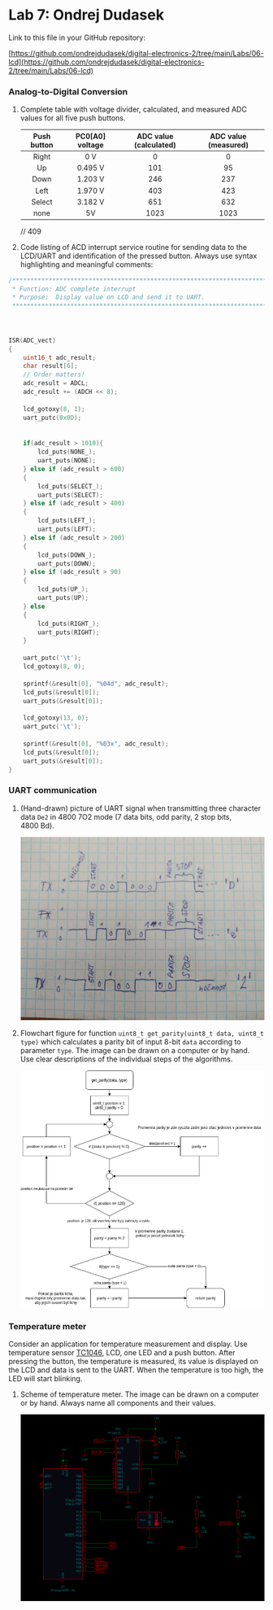 # Lab 7: Ondrej Dudasek

Link to this file in your GitHub repository:

[https://github.com/ondrejdudasek/digital-electronics-2/tree/main/Labs/06-lcd](https://github.com/ondrejdudasek/digital-electronics-2/tree/main/Labs/06-lcd)

### Analog-to-Digital Conversion

1. Complete table with voltage divider, calculated, and measured ADC values for all five push buttons.

   | **Push button** | **PC0[A0] voltage** | **ADC value (calculated)** | **ADC value (measured)** |
   | :-: | :-: | :-: | :-: |
   | Right  | 0 V | 0   | 0 |
   | Up     | 0.495 V | 101 | 95 |
   | Down   | 1.203 V |  246 | 237 |
   | Left   | 1.970 V |  403 | 423 |
   | Select | 3.182 V |  651 | 632 |
   | none   | 5V      | 1023 | 1023 |
   // 409 

2. Code listing of ACD interrupt service routine for sending data to the LCD/UART and identification of the pressed button. Always use syntax highlighting and meaningful comments:

```c
/**********************************************************************
 * Function: ADC complete interrupt
 * Purpose:  Display value on LCD and send it to UART.
 **********************************************************************/



ISR(ADC_vect)
{
    uint16_t adc_result;
    char result[6];
    // Order matters! 
    adc_result = ADCL;
    adc_result += (ADCH << 8);

    lcd_gotoxy(8, 1);
    uart_putc(0x0D);
    

    if(adc_result > 1010){
        lcd_puts(NONE_);
        uart_puts(NONE);
    } else if (adc_result > 600)
    {
        lcd_puts(SELECT_);
        uart_puts(SELECT);
    } else if (adc_result > 400)
    {
        lcd_puts(LEFT_);
        uart_puts(LEFT);
    } else if (adc_result > 200)
    {
        lcd_puts(DOWN_);
        uart_puts(DOWN);
    } else if (adc_result > 90)
    {
        lcd_puts(UP_);
        uart_puts(UP);
    } else
    {
        lcd_puts(RIGHT_);
        uart_puts(RIGHT);
    }

    uart_putc('\t');
    lcd_gotoxy(8, 0);
    
    sprintf(&result[0], "%04d", adc_result);
    lcd_puts(&result[0]);
    uart_puts(&result[0]);

    lcd_gotoxy(13, 0);
    uart_putc('\t');

    sprintf(&result[0], "%03x", adc_result);
    lcd_puts(&result[0]);
    uart_puts(&result[0]);
}
```

### UART communication

1. (Hand-drawn) picture of UART signal when transmitting three character data `De2` in 4800 7O2 mode (7 data bits, odd parity, 2 stop bits, 4800&nbsp;Bd).

   ![uart_de2.webp](uart_de2.webp)

2. Flowchart figure for function `uint8_t get_parity(uint8_t data, uint8_t type)` which calculates a parity bit of input 8-bit `data` according to parameter `type`. The image can be drawn on a computer or by hand. Use clear descriptions of the individual steps of the algorithms.

   ![de2-lab7-flowchart1.png](de2-lab7-flowchart1.png)

### Temperature meter

Consider an application for temperature measurement and display. Use temperature sensor [TC1046](http://ww1.microchip.com/downloads/en/DeviceDoc/21496C.pdf), LCD, one LED and a push button. After pressing the button, the temperature is measured, its value is displayed on the LCD and data is sent to the UART. When the temperature is too high, the LED will start blinking.

1. Scheme of temperature meter. The image can be drawn on a computer or by hand. Always name all components and their values.

   ![temperature_meter.png](temperature_meter.png)
